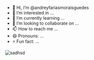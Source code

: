 - 👋 Hi, I’m @andreyfariasmoraisguedes
- 👀 I’m interested in ...
- 🌱 I’m currently learning ...
- 💞️ I’m looking to collaborate on ...
- 📫 How to reach me ...
- 😄 Pronouns: ...
- ⚡ Fun fact: ...

<!---
andreyfariasmoraisguedes/andreyfariasmoraisguedes is a ✨ special ✨ repository because its `README.md` (this file) appears on your GitHub profile.
You can click the Preview link to take a look at your changes.
--->
![sadhsd](https://giphy.com/gifs/family-guy-funny-hurricane-MGwgbTlvnENd6)
